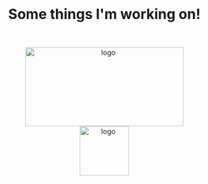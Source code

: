 
<br />
<p>
  <h1 align="center">Some things I'm working on!</h1>
</p>

<br />
<p align="center">
  
  <a href="https://github.com/Sxtanna/korm/">
    <img src="https://i.imgur.com/KNDngsc.png" alt="logo" width="320" height="160">
  </a>
  
  <br />
  
  <a href="https://github.com/GoLangMc/minecraft-server">
    <img src="https://avatars3.githubusercontent.com/u/61735329" alt="logo" width="100" height="100">
  </a>
</p>
